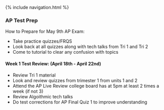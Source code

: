 {% include navigation.html %}
### AP Test Prep

How to Prepare for May 9th AP Exam: 
- Take practice quizzes/FRQS
- Look back at all quizzes along with tech talks from Tri 1 and Tri 2
- Come to tutorial to clear any confusion with topics 


#### Week 1 Test Review: (April 18th - April 22nd) 
- Review Tri 1 material 
- Look and review quizzes from trimester 1 from units 1 and 2
- Attend the AP Live Review college board has at 5pm at least 2 times a week (if not 3)
- Review Algoithmic tech talks 
- Do test corrections for AP Final Quiz 1 to improve understanding 
